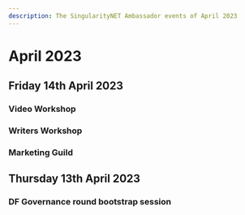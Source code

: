 ```yaml
---
description: The SingularityNET Ambassador events of April 2023
---
```


# April 2023

## Friday 14th April 2023

### Video Workshop

### Writers Workshop

### Marketing Guild

## Thursday 13th April 2023

### DF Governance round bootstrap session

